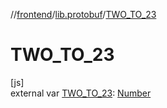 //[frontend](../../index.md)/[lib.protobuf](index.md)/[TWO_TO_23](-t-w-o_-t-o_23.md)

# TWO_TO_23

[js]\
external var [TWO_TO_23](-t-w-o_-t-o_23.md): [Number](https://kotlinlang.org/api/latest/jvm/stdlib/kotlin/-number/index.html)
